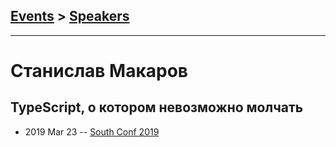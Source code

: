 ## [Events](../README.md) > [Speakers](../speakers.md)
---

# Станислав Макаров

## TypeScript, о котором невозможно молчать
- 2019 Mar 23 -- [South Conf 2019](https://www.youtube.com/watch?v=7sf46mPb0yw)    
